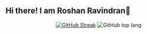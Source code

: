 ## Hi there! I am Roshan Ravindran👋

<p align="center">
<a href="https://git.io/streak-stats">
  <img src="https://github-readme-streak-stats-gamma-one.vercel.app?user=roshan-ravindran&theme=dark" alt="GitHub Streak" /></a>
  <img src="https://github-readme-stats.vercel.app/api/top-langs/?username=roshan-ravindran&layout=compact&theme=dark" alt="GitHub top lang" /></a>
  
</p>
<!--
**Roshan-Ravindran/roshan-ravindran** is a ✨ _special_ ✨ repository because its `README.md` (this file) appears on your GitHub profile.

Here are some ideas to get you started:

- 🔭 I’m currently working on ...
- 🌱 I’m currently learning ...
- 👯 I’m looking to collaborate on ...
- 🤔 I’m looking for help with ...
- 💬 Ask me about ...
- 📫 How to reach me: ...
- 😄 Pronouns: ...
- ⚡ Fun fact: ...
  -->
